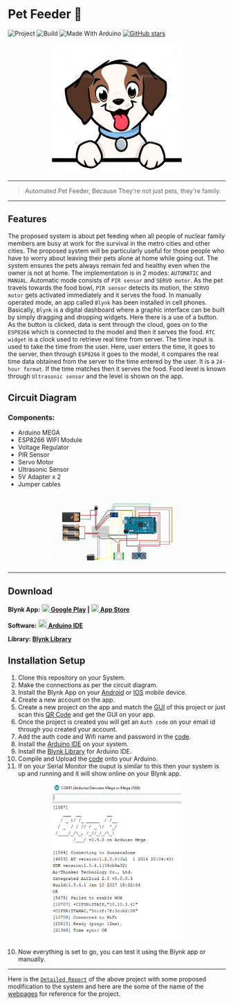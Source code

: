# Pet Feeder :dog:

![Project](https://img.shields.io/badge/Project-Pet%20Feeder-red?logo=github)
![Build](https://img.shields.io/badge/build-passing-brightgreen.svg)
![Made With Arduino](https://img.shields.io/badge/Made%20With-Arduino-yellow.svg)
[![GitHub stars](https://img.shields.io/github/stars/Aditya-Alexander/Pet-Feeder.svg?logo=github)](https://github.com/Aditya-Alexander/Pet-Feeder/stargazers)

<p align="center">
<img width=300px  src="Images/Dog.jpg" alt="Image of a Dog">
</p>

---
> Automated Pet Feeder, Because They're not just pets, they're family.
---


## Features

The proposed system is about pet feeding when all people of nuclear family members are busy at work for the survival in the metro cities and other cities. The proposed system will be particularly useful for those people who have to worry about leaving their pets alone at home while going out. The system ensures the pets always remain fed and healthy even when the owner is not at home. The implementation is in 2 modes: `AUTOMATIC` and `MANUAL`. Automatic mode consists of `PIR sensor` and `SERVO motor`. As the pet travels towards the food bowl, `PIR sensor` detects its motion, the `SERVO motor` gets activated immediately and it serves the food. In manually operated mode, an app called `Blynk` has been installed in cell phones. Basically, `Blynk` is a digital dashboard where a graphic interface can be built by simply dragging and dropping widgets. Here there is a use of a button. As the button is clicked, data is sent through the cloud, goes on to the `ESP8266` which is connected to the model and then it serves the food. `RTC widget` is a clock used to retrieve real time from server. The time input is used to take the time from the user. Here, user enters the time, it goes to the server, then through `ESP8266` it goes to the model, it compares the real time data obtained from the server to the time entered by the user. It is a `24-hour format`. If the time matches then it serves the food. Food level is known through `Ultrasonic sensor` and the level is shown on the app.

## Circuit Diagram

### Components:
- Arduino MEGA
- ESP8266 WIFI Module
- Voltage Regulator
- PIR Sensor
- Servo Motor
- Ultrasonic Sensor
- 5V Adapter x 2
- Jumper cables


<p align="center">
<img width=300px  src="Images/Circuit%20Diagram.png" alt="Image of a Circuit">
</p>

---
## Download

**Blynk App: 
[<img src="https://cdn.rawgit.com/simple-icons/simple-icons/develop/icons/googleplay.svg" width="18" height="18" /> Google Play](https://play.google.com/store/apps/details?id=cc.blynk) | 
[<img src="https://cdn.rawgit.com/simple-icons/simple-icons/develop/icons/apple.svg" width="18" height="18" /> App Store](https://apps.apple.com/us/app/blynk-iot-for-arduino-esp32/id808760481)**

**Software: [<img src="https://simpleicons.org/icons/arduino.svg" width="20" height="20" /> Arduino IDE](https://www.arduino.cc/en/main/software)**

**Library: [Blynk Library](http://help.blynk.cc/en/articles/512105-how-to-install-blynk-library-for-arduino-ide)**

## Installation Setup
1. Clone this repository on your System.
2. Make the connections as per the circuit diagram.
1. Install the Blynk App on your [Android](https://play.google.com/store/apps/details?id=cc.blynk) or [IOS](https://apps.apple.com/us/app/blynk-iot-for-arduino-esp32/id808760481) mobile device.
2. Create a new account on the app.
3. Create a new project on the app and match the [GUI](Images/App%20GUI.png) of this project or just scan this [QR Code](Images/QRCode.jpeg) and get the GUI on your app.
4. Once the project is created you will get an `Auth code` on your email id through you created your account.
5. Add the auth code and Wifi name and password in the [code](Pet%20Feeder.ino).
6. Install the [Arduino IDE](https://www.arduino.cc/en/main/software) on your system.
7. Install the [Blynk Library](http://help.blynk.cc/en/articles/512105-how-to-install-blynk-library-for-arduino-ide) for Arduino IDE.
8. Compile and Upload the [code](Pet%20Feeder.ino) onto your Arduino.
9. If on your Serial Monitor the ouput is similar to this then your system is up and running and it will show online on your Blynk app.

<p align="center">
<img width=300px  src="Images/Serial%20Monitor%20Output.png" alt="Serial Monitor Output">
</p>

10. Now everything is set to go, you can test it using the Blynk app or manually.

---
Here is the [`Detailed Report`](Project%20Report.pdf) of the above project with some proposed modification to the system and here are the some of the name of the [webpages](Websites.txt) for reference for the project.


